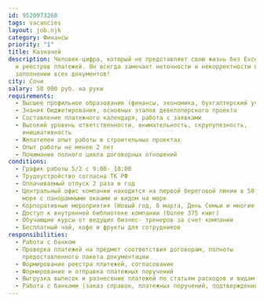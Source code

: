 ```yaml
---
id: 9520973268
tags: vacancies
layout: job.njk
category: Финансы
priority: "1"
title: Казначей
description: Человек-цифра, который не представляет свою жизнь без Excel таблиц
  и реестров платежей. Он всегда замечает неточности и некорректности в
  заполнении всех документов!
city: Сочи
salary: 50 000 руб. на руки
requirements:
  - Высшее профильное образование (финансы, экономика, бухгалтерский учет)
  - Знания бюджетирования, основных этапов девелоперского проекта
  - Составление платежного календаря, работа с заявками
  - Высокий уровень ответственности, внимательность, скрупулезность,
    инициативность
  - Желателен опыт работы в строительных проектах
  - Опыт работы не менее 2 лет
  - Понимание полного цикла договорных отношений
conditions:
  - График работы 5/2 с 9:00- 18:00
  - Трудоустройство согласна ТК РФ
  - Оплачиваемый отпуск 2 раза в год
  - Центральный офис компании находится на первой береговой линии в 50 м. от
    моря с панорамными окнами и видом на море
  - Корпоративные мероприятия (Новый год, 8 марта, День Семьи и многие другие)
  - Доступ к внутренней библиотеке компании (более 375 книг)
  - Обучающие курсы от ведущих бизнес- тренеров за счет компании
  - Бесплатный чай, кофе и фрукты для сотрудников
responsibilities:
  - Работа с банком
  - Проверка платежей на предмет соответствия договорам, полноты
    предоставленного пакета документации
  - Формирование реестра платежей, согласование
  - Формирование и отправка платежных поручений
  - Выгрузка выписок и разнесение платежей по статьям расходов и видам операций
  - Работа с банками (заказ справок, платежных поручений, подтверждений)
---
```

